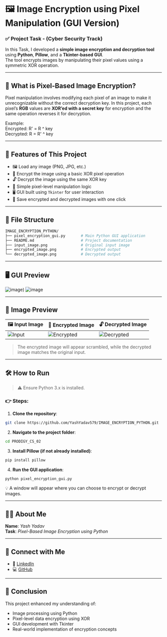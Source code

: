 # 🖼️ Image Encryption using Pixel Manipulation (GUI Version)

### ✅ Project Task - (Cyber Security Track)

In this Task, I developed a **simple image encryption and decryption tool** using **Python**, **Pillow**, and a **Tkinter-based GUI**.  
The tool encrypts images by manipulating their pixel values using a symmetric XOR operation.

---

## 🧠 What is Pixel-Based Image Encryption?

Pixel manipulation involves modifying each pixel of an image to make it unrecognizable without the correct decryption key. In this project, each pixel’s **RGB** values are **XOR’ed with a secret key** for encryption and the same operation reverses it for decryption.

Example:  
Encrypted: R' = R ^ key  
Decrypted: R = R' ^ key

---

## 🎯 Features of This Project

- 🖼️ Load any image (PNG, JPG, etc.)
- 🔐 Encrypt the image using a basic XOR pixel operation
- 🔓 Decrypt the image using the same XOR key
- 🧮 Simple pixel-level manipulation logic
- 🖥️ GUI built using `Tkinter` for user interaction
- 💾 Save encrypted and decrypted images with one click

---

## 📂 File Structure

```bash
IMAGE_ENCRYPTION_PYTHON/   
├── pixel_encryption_gui.py       # Main Python GUI application   
├── README.md                     # Project documentation   
├── input_image.png               # Original input image   
├── encrypted_image.png           # Encrypted output  
└── decrypted_image.png           # Decrypted output   
```

---

## 🖥️ GUI Preview

![image](https://github.com/user-attachments/assets/9d016404-d6e6-4743-8460-1ccdf74e49d8))
![image](https://github.com/user-attachments/assets/594e4246-bf99-429e-a919-78fd906a84b4)

---

## 📸 Image Preview

| 🖼️ Input Image | 🔐 Encrypted Image | 🔓 Decrypted Image |
|----------------|-------------------|--------------------|
| ![Input](https://github.com/user-attachments/assets/6d7afc84-b461-4172-82da-16783924872a) | ![Encrypted](https://github.com/user-attachments/assets/dfddd196-8d07-49f2-8cad-ff454949ef03) | ![Decrypted](https://github.com/user-attachments/assets/c7446b62-1af4-4255-ad6b-290cc9ce987b) |


> The encrypted image will appear scrambled, while the decrypted image matches the original input.

---

## 🛠️ How to Run

> ⚠️ Ensure Python 3.x is installed.

### 👉 Steps:

1. **Clone the repository**:
```bash
git clone https://github.com/YashYadav579/IMAGE_ENCRYPTION_PYTHON.git
```

2. **Navigate to the project folder**:
```bash
cd PRODIGY_CS_02
```

3. **Install Pillow (if not already installed)**:
```bash
pip install pillow
```

4. **Run the GUI application**:
```bash
python pixel_encryption_gui.py
```
💡 A window will appear where you can choose to encrypt or decrypt images.

---

## 🙋‍♂️ About Me

**Name**: _Yash Yadav_  
**Task**: _Pixel-Based Image Encryption using Python_  

---

## 🔗 Connect with Me

- 💼 [LinkedIn](https://www.linkedin.com/in/yashyadav-5790abc/)
- 💻 [GitHub](https://github.com/YashYadav579)

---

## 🏁 Conclusion

This project enhanced my understanding of:
- Image processing using Python
- Pixel-level data encryption using XOR
- GUI development with Tkinter
- Real-world implementation of encryption concepts
